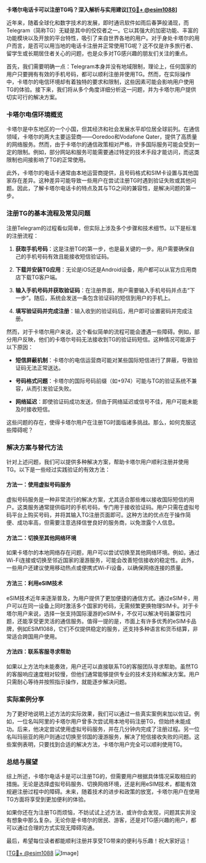 **卡塔尔电话卡可以注册TG吗？深入解析与实用建议[[TG💪+ @esim1088](https://t.me/s/esim1088)]**

近年来，随着全球化和数字技术的发展，即时通讯软件如雨后春笋般涌现，而Telegram（简称TG）无疑是其中的佼佼者之一。它以其强大的加密功能、丰富的功能模块以及开放的平台特性，吸引了来自世界各地的用户。对于身处卡塔尔的用户而言，是否可以用当地的电话卡注册并正常使用TG呢？这不仅是许多旅行者、留学生或长期居住者关心的问题，也是众多对TG感兴趣的朋友们关注的重点。

首先，我们需要明确一点：Telegram本身并没有地域限制，理论上，任何国家的用户只要拥有有效的手机号码，都可以顺利注册并使用TG。然而，在实际操作中，卡塔尔的电信环境却有着独特的要求和限制，这些因素可能会影响用户使用TG的体验。接下来，我们将从多个角度详细分析这一问题，并为卡塔尔用户提供切实可行的解决方案。

### 卡塔尔电信环境概览

卡塔尔是中东地区的一个小国，但其经济和社会发展水平却位居全球前列。在通信领域，卡塔尔的两大主要运营商——Ooredoo和Vodafone Qater，提供了高质量的网络服务。然而，由于卡塔尔的通信政策相对严格，许多国际服务可能会受到一定的限制。例如，部分网站和服务可能需要通过特定的技术手段才能访问，而这类限制也间接影响了TG的正常使用。

此外，卡塔尔的电话卡通常由本地运营商提供，且号码格式和SIM卡设置与其他国家存在差异。这种差异可能导致一些用户在尝试注册TG时遇到验证失败或其他问题。因此，了解卡塔尔电话卡的特点及其与TG之间的兼容性，是解决问题的第一步。

### 注册TG的基本流程及常见问题

注册Telegram的过程看似简单，但实际上涉及多个步骤和技术细节。以下是标准的注册流程：

1. **获取手机号码**：这是注册TG的第一步，也是最关键的一步。用户需要确保自己的手机号码有效且能接收短信验证码。
   
2. **下载并安装TG应用**：无论是iOS还是Android设备，用户都可以从官方应用商店下载TG客户端。

3. **输入手机号码并获取验证码**：在注册界面，用户需要输入手机号码并点击“下一步”。随后，系统会发送一条包含验证码的短信到用户的手机上。

4. **填写验证码并完成注册**：输入收到的验证码后，用户即可设置密码并完成注册。

然而，对于卡塔尔用户来说，这个看似简单的流程可能会遭遇一些障碍。例如，部分用户反映，他们的卡塔尔号码无法接收到TG的验证码短信。这种情况可能源于以下原因：

- **短信屏蔽机制**：卡塔尔的电信运营商可能对某些国际短信进行了屏蔽，导致验证码无法正常送达。
  
- **号码格式问题**：卡塔尔的国际号码前缀（如+974）可能与TG的验证系统不兼容，从而引发验证失败。

- **网络延迟**：即使验证码成功发送，但由于网络延迟或信号不佳，用户可能未能及时接收短信。

这些问题的存在，使得卡塔尔用户在注册TG时面临诸多挑战。那么，如何克服这些障碍呢？

### 解决方案与替代方法

针对上述问题，我们可以提供多种解决方案，帮助卡塔尔用户顺利注册并使用TG。以下是一些经过实践验证的有效方法：

#### 方法一：使用虚拟号码服务

虚拟号码服务是一种非常流行的解决方案，尤其适合那些难以接收国际短信的用户。这类服务通常提供临时的手机号码，专门用于接收验证码。用户只需在虚拟号码平台上购买号码，并将其输入TG注册页面即可。这种方法的优点在于操作简便、成功率高，但需要注意选择信誉良好的服务商，以免泄露个人信息。

#### 方法二：切换至其他网络环境

如果卡塔尔的本地网络存在问题，用户可以尝试切换至其他网络环境。例如，通过Wi-Fi连接或切换至邻近国家的漫游服务，可能会改善短信接收的稳定性。此外，一些用户还建议使用移动热点或便携式Wi-Fi设备，以确保网络连接的质量。

#### 方法三：利用eSIM技术

eSIM技术近年来逐渐普及，为用户提供了更加便捷的通信方式。通过eSIM卡，用户可以在同一设备上同时激活多个国家的号码，无需频繁更换物理SIM卡。对于卡塔尔用户来说，选择一张支持国际漫游的eSIM卡，不仅可以解决号码兼容性问题，还能享受更灵活的通信服务。值得一提的是，市面上有许多优秀的eSIM卡品牌，例如ESIM1088，它们不仅提供稳定的服务，还支持多种语言和货币结算，非常适合跨国用户使用。

#### 方法四：联系客服寻求帮助

如果以上方法均未能奏效，用户还可以直接联系TG的客服团队寻求帮助。虽然TG的客服响应速度相对较慢，但他们通常能够提供专业的技术支持和解决方案。用户只需耐心等待并按照指示操作，就能逐步解决问题。

### 实际案例分享

为了更好地说明上述方法的实际效果，我们可以通过一些真实案例来加以佐证。例如，一位名叫阿里的卡塔尔用户曾多次尝试用本地号码注册TG，但始终未能成功。后来，他决定尝试使用虚拟号码服务，并在几分钟内完成了注册过程。另一位名叫玛丽亚的用户则通过切换至邻国的漫游服务，解决了短信接收失败的问题。这些案例表明，只要找到合适的解决方法，卡塔尔用户完全可以顺利使用TG。

### 总结与展望

综上所述，卡塔尔电话卡是可以注册TG的，但需要用户根据具体情况采取相应的措施。无论是选择虚拟号码服务、切换网络环境，还是利用eSIM技术，都能有效规避注册过程中的障碍。未来，随着技术的进步和政策的放宽，卡塔尔用户在使用TG方面将享受到更加便利的体验。

如果你还在为注册TG而烦恼，不妨试试上述方法，或许你会发现，问题其实并没有想象中那么复杂。无论你是卡塔尔的居民、游客，还是对TG感兴趣的用户，都可以通过合理的方式实现无障碍沟通。

最后，希望每位读者都能顺利注册并享受TG带来的便利与乐趣！祝大家好运！

[[TG💪+ @esim1088](https://t.me/s/esim1088) ![Image](https://i.postimg.cc/4NQfJmqS/Snipaste-2025-05-13-00-14-12.png)]
